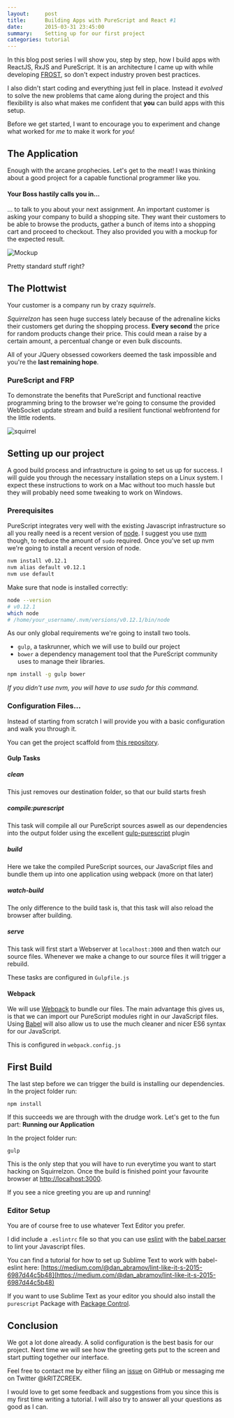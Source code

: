 ```yaml
---
layout:     post
title:      Building Apps with PureScript and React #1
date:       2015-03-31 23:45:00
summary:    Setting up for our first project
categories: tutorial
---
```


In this blog post series I will show you, step by step, how I build apps with ReactJS, RxJS and PureScript. It is an architecture I came up with while developing [FROST](https://github.com/kRITZCREEK/FROST-Frontend), so don't expect industry proven best practices.

I also didn't start coding and everything just fell in place. Instead it _evolved_ to solve the new problems that came along during the project and this flexibility is also what makes me confident that __you__ can build apps with this setup.

Before we get started, I want to encourage you to experiment and change what worked for _me_ to make it work for _you_!

## The Application

Enough with the arcane prophecies. Let's get to the meat! I was thinking about a good project for a capable functional programmer like you.

#### Your Boss hastily calls you in...

... to talk to you about your next assignment. An important customer is asking your company to build a shopping site. They want their customers to be able to browse the products, gather a bunch of items into a shopping cart and proceed to checkout. They also provided you with a mockup for the expected result.

![Mockup](/images/squirrelzon_mockup.png)

Pretty standard stuff right?

## The Plottwist

Your customer is a company run by crazy _squirrels_. 

_Squirrelzon_ has seen huge success lately because of the adrenaline kicks their customers get during the shopping process. __Every second__ the price for random products change their price. This could mean a raise by a certain amount, a percentual change or even bulk discounts.

All of your JQuery obsessed coworkers deemed the task impossible and you're the __last remaining hope__.

### PureScript and FRP

To demonstrate the benefits that PureScript and functional reactive programming bring to the browser we're going to consume the provided WebSocket update stream and build a resilient functional webfrontend for the little rodents.

<span class="absolute-center"> ![squirrel](/images/squirrel.svg) </span>

## Setting up our project

A good build process and infrastructure is going to set us up for success. I will guide you through the necessary installation steps on a Linux system. I expect these instructions to work on a Mac without too much hassle but they will probably need some tweaking to work on Windows.

### Prerequisites

PureScript integrates very well with the existing Javascript infrastructure so all you really need is a recent version of [node](https://nodejs.org/). I suggest you use [nvm](https://github.com/creationix/nvm) though, to reduce the amount of `sudo` required. Once you've set up nvm we're going to install a recent version of node.

``` bash
nvm install v0.12.1
nvm alias default v0.12.1
nvm use default
```
Make sure that node is installed correctly:

``` bash
node --version
# v0.12.1
which node
# /home/your_username/.nvm/versions/v0.12.1/bin/node
```
As our only global requirements we're going to install two tools.

- `gulp`, a taskrunner, which we will use to build our project 
- `bower` a dependency management tool that the PureScript community uses to manage their libraries.

``` bash
npm install -g gulp bower
```
_If you didn't use nvm, you will have to use sudo for this command._

### Configuration Files...

Instead of starting from scratch I will provide you with a basic configuration and walk you through it. 

You can get the project scaffold from [this repository](https://github.com/kRITZCREEK/squirrelzon).

#### Gulp Tasks

##### clean

  This just removes our destination folder, so that our build starts fresh

##### compile:purescript

  This task will compile all our PureScript sources aswell as our dependencies into the output folder using the excellent [gulp-purescript](https://github.com/purescript-contrib/gulp-purescript) plugin

##### build

  Here we take the compiled PureScript sources, our JavaScript files and bundle them up into one application using webpack (more on that later)

##### watch-build
  The only difference to the build task is, that this task will also reload the browser after building.

##### serve

  This task will first start a Webserver at `localhost:3000` and then watch our source files. Whenever we make a change to our source files it will trigger a rebuild.

These tasks are configured in `Gulpfile.js`

#### Webpack

We will use [Webpack](http://webpack.github.io/) to bundle our files. The main advantage this gives us, is that we can import our PureScript modules right in our JavaScript files. Using [Babel](https://babeljs.io/) will also allow us to use the much cleaner and nicer ES6 syntax for our JavaScript.

This is configured in `webpack.config.js`

## First Build

The last step before we can trigger the build is installing our dependencies.
In the project folder run:

```
npm install
```

If this succeeds we are through with the drudge work. Let's get to the fun part: __Running our Application__

In the project folder run:

```
gulp
```

This is the only step that you will have to run everytime you want to start hacking on Squirrelzon. Once the build is finished point your favourite browser at [http://localhost:3000](http://localhost:3000).

If you see a nice greeting you are up and running!

### Editor Setup

You are of course free to use whatever Text Editor you prefer.

I did include a `.eslintrc` file so that you can use [eslint](http://eslint.org/) with the [babel parser](https://github.com/babel/babel-eslint) to lint your Javascript files.

You can find a tutorial for how to set up Sublime Text to work with babel-eslint here: [https://medium.com/@dan_abramov/lint-like-it-s-2015-6987d44c5b48](https://medium.com/@dan_abramov/lint-like-it-s-2015-6987d44c5b48)

If you want to use Sublime Text as your editor you should also install the `purescript` Package with [Package Control](https://packagecontrol.io/).

## Conclusion

We got a lot done already. A solid configuration is the best basis for our project.  Next time we will see how the greeting gets put to the screen and start putting together our interface. 

Feel free to contact me by either filing an [issue](https://github.com/kRITZCREEK/squirrelzon/issues) on GitHub or messaging me on Twitter @kRITZCREEK.

I would love to get some feedback and suggestions from you since this is my first time writing a tutorial. I will also try to answer all your questions as good as I can.